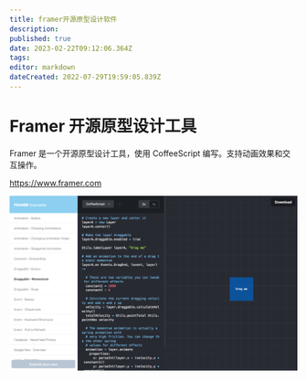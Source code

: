 ```yaml
---
title: framer开源原型设计软件
description: 
published: true
date: 2023-02-22T09:12:06.364Z
tags: 
editor: markdown
dateCreated: 2022-07-29T19:59:05.839Z
---
```


# Framer 开源原型设计工具

Framer 是一个开源原型设计工具，使用 CoffeeScript 编写。支持动画效果和交互操作。

https://www.framer.com

![2022-10-14_52996.png](/2022-10-14_52996.png)